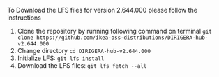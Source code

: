 To Download the LFS files for version 2.644.000 please follow the instructions

1. Clone the repository by running following command on terminal `git clone https://github.com/ikea-oss-distributions/DIRIGERA-hub-v2.644.000`
2. Change directory `cd DIRIGERA-hub-v2.644.000`
3. Initialize LFS: `git lfs install`
4. Download the LFS files: `git lfs fetch --all`

